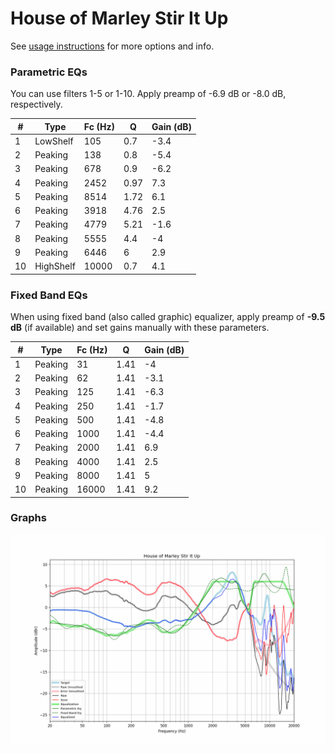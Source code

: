 # House of Marley Stir It Up
See [usage instructions](https://github.com/jaakkopasanen/AutoEq#usage) for more options and info.

### Parametric EQs
You can use filters 1-5 or 1-10. Apply preamp of -6.9 dB or -8.0 dB, respectively.

|   # | Type      |   Fc (Hz) |    Q |   Gain (dB) |
|-----|-----------|-----------|------|-------------|
|   1 | LowShelf  |       105 | 0.7  |        -3.4 |
|   2 | Peaking   |       138 | 0.8  |        -5.4 |
|   3 | Peaking   |       678 | 0.9  |        -6.2 |
|   4 | Peaking   |      2452 | 0.97 |         7.3 |
|   5 | Peaking   |      8514 | 1.72 |         6.1 |
|   6 | Peaking   |      3918 | 4.76 |         2.5 |
|   7 | Peaking   |      4779 | 5.21 |        -1.6 |
|   8 | Peaking   |      5555 | 4.4  |        -4   |
|   9 | Peaking   |      6446 | 6    |         2.9 |
|  10 | HighShelf |     10000 | 0.7  |         4.1 |

### Fixed Band EQs
When using fixed band (also called graphic) equalizer, apply preamp of **-9.5 dB** (if available) and set gains manually with these parameters.

|   # | Type    |   Fc (Hz) |    Q |   Gain (dB) |
|-----|---------|-----------|------|-------------|
|   1 | Peaking |        31 | 1.41 |        -4   |
|   2 | Peaking |        62 | 1.41 |        -3.1 |
|   3 | Peaking |       125 | 1.41 |        -6.3 |
|   4 | Peaking |       250 | 1.41 |        -1.7 |
|   5 | Peaking |       500 | 1.41 |        -4.8 |
|   6 | Peaking |      1000 | 1.41 |        -4.4 |
|   7 | Peaking |      2000 | 1.41 |         6.9 |
|   8 | Peaking |      4000 | 1.41 |         2.5 |
|   9 | Peaking |      8000 | 1.41 |         5   |
|  10 | Peaking |     16000 | 1.41 |         9.2 |

### Graphs
![](./House%20of%20Marley%20Stir%20It%20Up.png)

